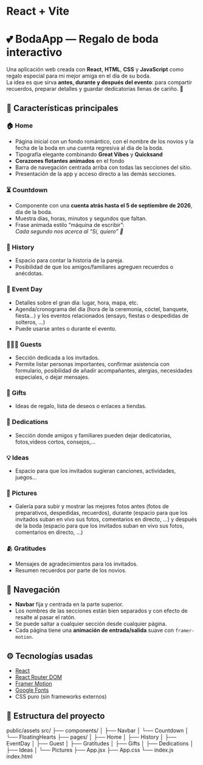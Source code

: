 # React + Vite

# 💕 BodaApp — Regalo de boda interactivo

Una aplicación web creada con **React**, **HTML**, **CSS** y **JavaScript** como regalo especial para mi mejor amiga en el día de su boda.  
La idea es que sirva **antes, durante y después del evento**: para compartir recuerdos, preparar detalles y guardar dedicatorias llenas de cariño. 💌


## 🌸 Características principales

### 🏠 Home
- Página inicial con un fondo romántico, con el nombre de los novios y la fecha de la boda en una cuenta regresiva al día de la boda.
- Tipografía elegante combinando **Great Vibes** y **Quicksand**
- **Corazones flotantes animados** en el fondo
- Barra de navegación centrada arriba con todas las secciones del sitio.  
- Presentación de la app y acceso directo a las demás secciones.


### ⏳ Countdown
- Componente con una **cuenta atrás hasta el 5 de septiembre de 2026**, día de la boda.  
- Muestra días, horas, minutos y segundos que faltan.  
- Frase animada estilo “máquina de escribir”:  
  _Cada segundo nos acerca al “Sí, quiero” 💞_  

### 💑 History
- Espacio para contar la historia de la pareja.
- Posibilidad de que los amigos/familiares agreguen recuerdos o anécdotas.

### 📅 Event Day
- Detalles sobre el gran día: lugar, hora, mapa, etc.
- Agenda/cronograma del día (hora de la ceremonia, cóctel, banquete, fiesta…) y los eventos relacionados (ensayo, fiestas o despedidas de solteros, …)
- Puede usarse antes o durante el evento.

### 🧑‍🤝‍🧑 Guests
- Sección dedicada a los invitados.
- Permite listar personas importantes, confirmar asistencia con formulario, posibilidad de añadir acompañantes, alergias, necesidades especiales, o dejar mensajes.

### 🎁 Gifts
- Ideas de regalo, lista de deseos o enlaces a tiendas.

### 💌 Dedications
- Sección donde amigos y familiares pueden dejar dedicatorias, fotos,vídeos cortos, consejos,...


### 💡 Ideas
- Espacio para que los invitados sugieran canciones, actividades, juegos...

### 📸 Pictures
- Galería para subir y mostrar las mejores fotos antes (fotos de preparativos, despedidas, recuerdos), durante (espacio para que los invitados suban en vivo sus fotos, comentarios en directo, …) y después de la boda (espacio para que los invitados suban en vivo sus fotos, comentarios en directo, …)

### 🫂 Gratitudes
- Mensajes de agradecimientos para los invitados.
- Resumen recuerdos por parte de los novios.


## 🧭 Navegación

- **Navbar** fija y centrada en la parte superior.
- Los nombres de las secciones están bien separados y con efecto de resalte al pasar el ratón.
- Se puede saltar a cualquier sección desde cualquier página.
- Cada página tiene una **animación de entrada/salida** suave con `framer-motion`.


## ⚙️ Tecnologías usadas

- [React](https://reactjs.org/)
- [React Router DOM](https://reactrouter.com/)
- [Framer Motion](https://www.framer.com/motion/)
- [Google Fonts](https://fonts.google.com/)
- CSS puro (sin frameworks externos)



## 🧩 Estructura del proyecto

public/assets
src/
├── components/
│ ├── Navbar
│ └── Countdown
│ └── FloatingHearts
├── pages/
│ ├── Home
│ ├── History
│ ├── EventDay
│ ├── Guest
│ ├── Gratitudes
│ ├── Gifts
│ ├── Dedications
│ ├── Ideas
│ └── Pictures
├── App.jsx
├── App.css
└── index.js
index.html


